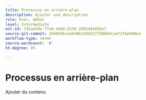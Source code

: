 ```yaml
---
title: Processus en arrière-plan
description: Ajouter une description
role: User, Admin
level: Intermediate
exl-id: 742ae59e-77a0-4db6-b156-2992d4403be7
source-git-commit: 26d0ddbcbe648b336d527788668caef1f8e688ed
workflow-type: tm+mt
source-wordcount: '8'
ht-degree: 0%

---
```


# Processus en arrière-plan

Ajouter du contenu
